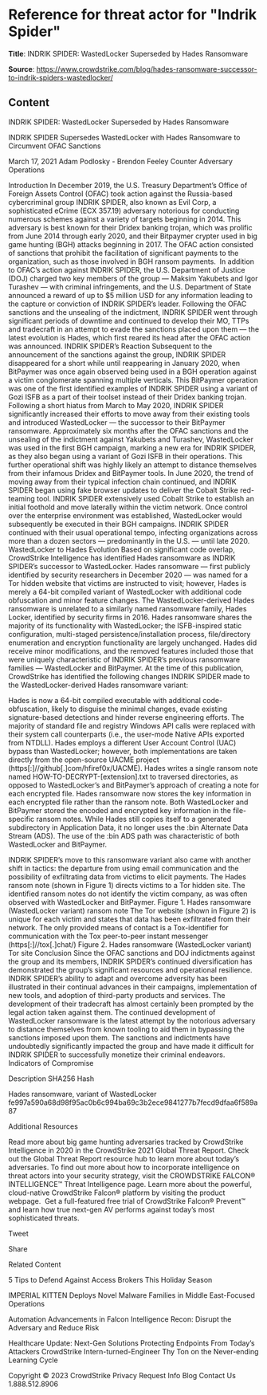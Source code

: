# Reference for threat actor for "Indrik Spider"

**Title**: INDRIK SPIDER: WastedLocker Superseded by Hades Ransomware

**Source**: https://www.crowdstrike.com/blog/hades-ransomware-successor-to-indrik-spiders-wastedlocker/

## Content






 







INDRIK SPIDER: WastedLocker Superseded by Hades Ransomware






































































 



INDRIK SPIDER Supersedes WastedLocker with Hades Ransomware to Circumvent OFAC Sanctions

March 17, 2021 Adam Podlosky - Brendon Feeley Counter Adversary Operations 




Introduction
In December 2019, the U.S. Treasury Department’s Office of Foreign Assets Control (OFAC) took action against the Russia-based cybercriminal group INDRIK SPIDER, also known as Evil Corp, a sophisticated eCrime (ECX 357.19) adversary notorious for conducting numerous schemes against a variety of targets beginning in 2014. This adversary is best known for their Dridex banking trojan, which was prolific from June 2014 through early 2020, and their Bitpaymer crypter used in big game hunting (BGH) attacks beginning in 2017. The OFAC action consisted of sanctions that prohibit the facilitation of significant payments to the organization, such as those involved in BGH ransom payments. 
In addition to OFAC’s action against INDRIK SPIDER, the U.S. Department of Justice (DOJ) charged two key members of the group — Maksim Yakubets and Igor Turashev — with criminal infringements, and the U.S. Department of State announced a reward of up to $5 million USD for any information leading to the capture or conviction of INDRIK SPIDER’s leader.
Following the OFAC sanctions and the unsealing of the indictment, INDRIK SPIDER went through significant periods of downtime and continued to develop their MO, TTPs and tradecraft in an attempt to evade the sanctions placed upon them — the latest evolution is Hades, which first reared its head after the OFAC action was announced.
INDRIK SPIDER’s Reaction
Subsequent to the announcement of the sanctions against the group, INDRIK SPIDER disappeared for a short while until reappearing in January 2020, when BitPaymer was once again observed being used in a BGH operation against a victim conglomerate spanning multiple verticals. This BitPaymer operation was one of the first identified examples of INDRIK SPIDER using a variant of Gozi ISFB as a part of their toolset instead of their Dridex banking trojan.
Following a short hiatus from March to May 2020, INDRIK SPIDER significantly increased their efforts to move away from their existing tools and introduced WastedLocker — the successor to their BitPaymer ransomware. Approximately six months after the OFAC sanctions and the unsealing of the indictment against Yakubets and Turashev, WastedLocker was used in the first BGH campaign, marking a new era for INDRIK SPIDER, as they also began using a variant of Gozi ISFB in their operations. This further operational shift was highly likely an attempt to distance themselves from their infamous Dridex and BitPaymer tools.
In June 2020, the trend of moving away from their typical infection chain continued, and INDRIK SPIDER began using fake browser updates to deliver the Cobalt Strike red-teaming tool. INDRIK SPIDER extensively used Cobalt Strike to establish an initial foothold and move laterally within the victim network. Once control over the enterprise environment was established, WastedLocker would subsequently be executed in their BGH campaigns. INDRIK SPIDER continued with their usual operational tempo, infecting organizations across more than a dozen sectors — predominantly in the U.S. — until late 2020.
WastedLocker to Hades Evolution
Based on significant code overlap, CrowdStrike Intelligence has identified Hades ransomware as INDRIK SPIDER’s successor to WastedLocker. Hades ransomware — first publicly identified by security researchers in December 2020 — was named for a Tor hidden website that victims are instructed to visit; however, Hades is merely a 64-bit compiled variant of WastedLocker with additional code obfuscation and minor feature changes. The WastedLocker-derived Hades ransomware is unrelated to a similarly named ransomware family, Hades Locker, identified by security firms in 2016.
Hades ransomware shares the majority of its functionality with WastedLocker; the ISFB-inspired static configuration, multi-staged persistence/installation process, file/directory enumeration and encryption functionality are largely unchanged. Hades did receive minor modifications, and the removed features included those that were uniquely characteristic of INDRIK SPIDER’s previous ransomware families — WastedLocker and BitPaymer. At the time of this publication, CrowdStrike has identified the following changes INDRIK SPIDER made to the WastedLocker-derived Hades ransomware variant:

Hades is now a 64-bit compiled executable with additional code-obfuscation, likely to disguise the minimal changes, evade existing signature-based detections and hinder reverse engineering efforts.
The majority of standard file and registry Windows API calls were replaced with their system call counterparts (i.e., the user-mode Native APIs exported from NTDLL).
Hades employs a different User Account Control (UAC) bypass than WastedLocker; however, both implementations are taken directly from the open-source UACME project (https[:]//github[.]com/hfiref0x/UACME).
Hades writes a single ransom note named HOW-TO-DECRYPT-[extension].txt to traversed directories, as opposed to WastedLocker’s and BitPaymer’s approach of creating a note for each encrypted file.
Hades ransomware now stores the key information in each encrypted file rather than the ransom note. Both WastedLocker and BitPaymer stored the encoded and encrypted key information in the file-specific ransom notes.
While Hades still copies itself to a generated subdirectory in Application Data, it no longer uses the :bin Alternate Data Stream (ADS). The use of the :bin ADS path was characteristic of both WastedLocker and BitPaymer.

INDRIK SPIDER’s move to this ransomware variant also came with another shift in tactics: the departure from using email communication and the possibility of exfiltrating data from victims to elicit payments. The Hades ransom note (shown in Figure 1) directs victims to a Tor hidden site. The identified ransom notes do not identify the victim company, as was often observed with WastedLocker and BitPaymer.
Figure 1. Hades ransomware (WastedLocker variant) ransom note
The Tor website (shown in Figure 2) is unique for each victim and states that data has been exfiltrated from their network. The only provided means of contact is a Tox-identifier for communication with the Tox peer-to-peer instant messenger (https[:]//tox[.]chat/)
Figure 2. Hades ransomware (WastedLocker variant) Tor site
Conclusion
Since the OFAC sanctions and DOJ indictments against the group and its members, INDRIK SPIDER’s continued diversification has demonstrated the group’s significant resources and operational resilience. INDRIK SPIDER’s ability to adapt and overcome adversity has been illustrated in their continual advances in their campaigns, implementation of new tools, and adoption of third-party products and services. The development of their tradecraft has almost certainly been prompted by the legal action taken against them. The continued development of WastedLocker ransomware is the latest attempt by the notorious adversary to distance themselves from known tooling to aid them in bypassing the sanctions imposed upon them. The sanctions and indictments have undoubtedly significantly impacted the group and have made it difficult for INDRIK SPIDER to successfully monetize their criminal endeavors.
Indicators of Compromise



Description
SHA256 Hash


Hades ransomware, variant of WastedLocker
fe997a590a68d98f95ac0b6c994ba69c3b2ece9841277b7fecd9dfaa6f589a87



Additional Resources

Read more about big game hunting adversaries tracked by CrowdStrike Intelligence in 2020 in the CrowdStrike 2021 Global Threat Report.
Check out the Global Threat Report resource hub to learn more about today’s adversaries.
To find out more about how to incorporate intelligence on threat actors into your security strategy, visit the CROWDSTRIKE FALCON® INTELLIGENCE™ Threat Intelligence page.
Learn more about the powerful, cloud-native CrowdStrike Falcon® platform by visiting the product webpage. 
Get a full-featured free trial of CrowdStrike Falcon® Prevent™ and learn how true next-gen AV performs against today’s most sophisticated threats.







Tweet





Share





Related Content






5 Tips to Defend Against Access Brokers This Holiday Season








IMPERIAL KITTEN Deploys Novel Malware Families in Middle East-Focused Operations








Automation Advancements in Falcon Intelligence Recon: Disrupt the Adversary and Reduce Risk











 Healthcare Update: Next-Gen Solutions Protecting Endpoints From Today’s Attackers
CrowdStrike Intern-turned-Engineer Thy Ton on the Never-ending Learning Cycle 









 
















Copyright © 2023 CrowdStrike
Privacy
Request Info
Blog
Contact Us
1.888.512.8906














